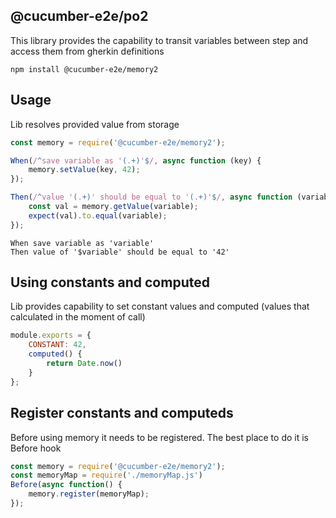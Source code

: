 ## @cucumber-e2e/po2

This library provides the capability to transit variables between step and access them from gherkin definitions

`npm install @cucumber-e2e/memory2`
## Usage
       
Lib resolves provided value from storage
```javascript
const memory = require('@cucumber-e2e/memory2');

When(/^save variable as '(.+)'$/, async function (key) {
    memory.setValue(key, 42);
});

Then(/^value '(.+)' should be equal to '(.+)'$/, async function (variable, variable) {
    const val = memory.getValue(variable);
    expect(val).to.equal(variable);
});
```

```gherkin
When save variable as 'variable'
Then value of '$variable' should be equal to '42'
```

## Using constants and computed

Lib provides capability to set constant values and computed (values that calculated in the moment of call)
```javascript
module.exports = {
    CONSTANT: 42,
    computed() {
        return Date.now()
    }
};

```
## Register constants and computeds
Before using memory it needs to be registered. The best place to do it is Before hook

```javascript
const memory = require('@cucumber-e2e/memory2');
const memoryMap = require('./memoryMap.js')
Before(async function() {
    memory.register(memoryMap);
});
```
